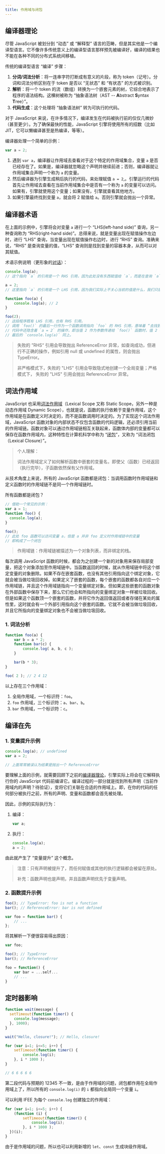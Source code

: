 ```yaml
---
title: 作用域与闭包
---
```


## 编译器理论

尽管 JavaScript 被划分到 “动态” 或 “解释型” 语言的范畴，但是其实他是一个编译型语言。它不像许多传统意义上的编译型语言那样预先被编译好，编译的结果也不能在各种不同的分布式系统间移植。

传统的编译型语言 “编译” 步骤：

1. **分词/词法分析**：将一连串字符打断成有意义的片段，称为 token（记号）。分词和词法分析区别在于 token 是否以 “无状态” 和 “有状态” 的方式被识别。
2. **解析**：将一个 token 的流（数组）转换为一个嵌套元素的树，它综合地表示了程序的语法结构。这棵树被称为 “抽象语法树（AST -- **A**bstract **S**yntax **T**ree）”。
3. **代码生成**：这个处理将 “抽象语法树” 转为可执行的代码。

对于 JavaScript 来说，在许多情况下，编译发生在代码被执行前的仅仅几微妙（甚至更少）。为了确保最快的性能，JavaScript 引擎将使用所有的招数（比如 JIT，它可以懒编译甚至是热编译，等等）。

编译器处理一个简单的示例：

```js
var a = 2;
```

1. 遇到 `var a`，编译器让作用域去查看对于这个特定的作用域集合，变量 `a` 是否已经存在了。如果是，编译器就忽略这个声明并继续前进；否则，编译器就让作用域集合声明一个称为 `a` 的变量。
2. 然后编译器为引擎生成稍后执行的代码，来处理赋值 `a = 2`,。引擎运行的代码首先让作用域去查看在当前作用域集合中是否有一个称为 `a` 的变量可以访问。如果有，引擎就使用这个变量；如果没有，引擎就查看其他地方。
3. 如果引擎最终找到变量 `a`，就会将 2 赋值给 `a`。否则引擎就会抛出一个异常。



## 编译器术语

在上面的示例中，引擎将会对变量 `a` 进行一个 “LHS(left-hand side)” 查询，另一种查询称为 “RHS(right-hand side)”。总得来说，就是变量出现在赋值操作左边时，进行 “LHS” 查询，当变量出现在赋值操作右边时，进行 “RHS” 查询。准确来说，“RHS” 是查询变量的值，“LHS” 查询则是找到变量的容器本身，从而可以对其赋值。

术语示例说明（更形象的[对话](https://github.com/getify/You-Dont-Know-JS/blob/1st-ed/scope%20%26%20closures/ch1.md#enginescope-conversation)）：

```js
console.log(a);
// 这个指向 `a` 的引用是一个 RHS 引用，因为此处没有东西赋值给 `a`，而是在查询 `a` 并取得它的值。

a = 2;
// 这里指向 `a` 的引用是一个 LHS 引用，因为我们实际上不关心当前的值是什么，我们只是想找到这个变量，将它作为 `= 2` 赋值操作的目标。

function foo(a) {
	console.log(a); // 2
}

foo(2);
// 这段程序既有 LHS 引用，也有 RHS 引用。
// 调用 `foo()` 的最后一行作为一个函数调用指向 `foo` 的 RHS 引用，意味着 “去找到 foo 的值，并把它给我”，另外 `()` 意味着 `foo` 的值应当被执行，所以它最好实际上是一个函数。
// 代码中还隐含着 `a = 2` 的操作，即当值 2 作为参数传递给 `foo()` 函数时，值 2 被赋值给了参数 `a`，此处进行了 LHS 查询。
// 最后的 `console.log(a)` 同上。 
```

> 失败的 ”RHS“ 引用会导致抛出 ReferenceError 异常，如查询成功，但进行不正确的操作，例如引用 null 或 undefined 的属性，则会抛出 TypeError。
>
> 非严格模式下，失败的 "LHS" 引用会导致隐式地创建一个全局变量；严格模式下， 失败的 "LHS" 引用会抛出 ReferenceError 异常。



## 词法作用域

JavaScript 也采用[词法作用域](https://en.wikipedia.org/wiki/Scope_(computer_science)#Lexical_scope_vs._dynamic_scope)（Lexical Scope 又称 Static Scope，另外一种是动态作用域 Dynamic Scope），也就是说，函数的执行依赖于变量作用域，这个作用域是在函数定义时决定的，而不是函数调用时决定的。为了实现这个词法作用域，JavaScript 函数对象的内部状态不仅包含函数的代码逻辑，还必须引用当前的作用域链。函数对象可以通过作用域链相互关联起来，函数体内部的变量都可以保存在函数作用域内，这种特性在计算机科学中称为 “[闭包](https://en.wikipedia.org/wiki/Closure_(computer_programming))”，又称为 “词法闭包（Lexical Closure）”。

> 个人理解：
>
> 词法作用域定义了如何解析函数中嵌套的变量名，即使父（函数）已经返回（执行完毕），子函数依然保有父作用域。

从技术角度上来说，所有的 JavaScript 函数都是闭包：当调用函数时作用域链和定义函数时的作用域链不是同一个作用域链时。

所有函数都是闭包？

```js
// 借助一个常见的示例：
var a = 1;
function foo() {
  console.log(a);
}

foo();
// 此处 foo 函数可以访问变量 a，但是 a 并非 foo 定义时作用域链中的变量
// 即构成了一个闭包
```

> 作用域链：作用域链被描述为一个对象列表，而非绑定的栈。

每次调用 JavaScript 函数的时候，都会为之创建一个新的对象用来保存局部变量，把这个对象添加至作用域链中。当函数返回的时候，就从作用域链中将这个绑定变量的对象删除。如果不存在嵌套函数，也没有其他引用指向这个绑定对象，它就会被当做垃圾回收掉。如果定义了嵌套的函数，每个嵌套的函数都各自对应一个作用域链，并且这个作用域链指向一个变量绑定对象。但如果这些嵌套的函数对象在外部函数中保存下来，那么它们也会和所指向的变量绑定对象一样被垃圾回收。但是如果这个函数顶一个嵌套的函数，并将它作为返回值返回或者存储在某处的属性里，这时就会有一个外部引用指向这个嵌套的函数。它就不会被当做垃圾回收，并且它所指向的变量绑定对象也不会被当做垃圾回收。

### 1. 词法分析

```js
function foo(a) {
	var b = a * 2;
	function bar(c) {
		console.log( a, b, c );
	}

	bar(b * 3);
}

foo( 2 ); // 2 4 12
```

以上存在三个作用域：

1. 全局作用域，一个标识符：`foo`。
2. `foo` 作用域，三个标识符：`a`、`bar`、`b`。
3. `bar` 作用域，一个标识符：`c`。



## 编译在先

### 1. 变量提升示例

```js
console.log(a); // undefined
var a = 2;

// 上面常常被误认为结果是抛出一个 ReferenceError
```

要理解上面的示例，就需要回顾下之前的[编译器理论](/frontend/javascript/scope-and-closures.html#编译器理论)，引擎实际上将会在它解释执行你的 JavaScript 代码前编译它。编译过程的一部分就是找到所有声明（当前作用域内的声明？待验证），变将它们关联在合适的作用域上。即，在你的代码的任何部分被执行之前，所有的声明、变量和函数都会首先被处理。

因此，示例的实际执行为：

1. 编译：

   ```js
   var a;
   ```

2. 执行：

   ```js
   console.log(a);
   a = 2;
   ```

由此就产生了 “变量提升” 这个概念。

> 注意：只有声明被提升了，而任何赋值或其他的执行逻辑都会被留在原处。
>
> 补充：函数声明也是声明，并且函数声明优先于变量声明。

### 2. 函数提升示例

```js
foo(); // TypeError: foo is not a function
bar(); // ReferenceError: bar is not defined

var foo = function bar() {
	// ...
};
```

将其解析一下便很容易得出原因：

```js
var foo;

foo(); // TypeError
bar(); // ReferenceError

foo = function() {
	var bar = ...self...
	// ...
}
```



## 定时器影响

```js
function wait(message) {
  setTimeout(function timer() {
  	console.log(message);
  }, 1000);
}

wait("Hello, closure!"); // Hello, closure!

for (var i=1; i<=5; i++) {
	setTimeout(function timer() {
		console.log(i);
	}, i * 1000 );
}

// 6 6 6 6 6
```

第二段代码与预期的 12345 不一致，是由于作用域的问题，闭包都作用在全局作用域上了，所以所有的 `console.log(i)` 的 `i` 都指向全局同一个变量 `i`。

可以利用 IFEE 为每个 `console.log` 创建独立的作用域：

```js
for (var i=1; i<=5; i++) {
	(function (i) {
		setTimeout(function timer() {
			console.log(i);
		}, i * 1000 );
  })(i);
}
```

由于是作用域的问题，所以也可以利用新增的 `let`、`const` 生成块级作用域。


